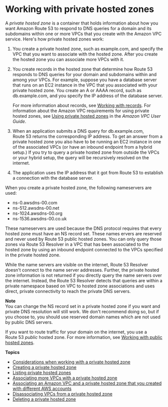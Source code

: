 # Working with private hosted zones<a name="hosted-zones-private"></a>

A *private hosted zone* is a container that holds information about how you want Amazon Route 53 to respond to DNS queries for a domain and its subdomains within one or more VPCs that you create with the Amazon VPC service\. Here's how private hosted zones work:

1. You create a private hosted zone, such as example\.com, and specify the VPC that you want to associate with the hosted zone\. After you create the hosted zone you can associate more VPCs with it\.

1. You create records in the hosted zone that determine how Route 53 responds to DNS queries for your domain and subdomains within and among your VPCs\. For example, suppose you have a database server that runs on an EC2 instance in the VPC that you associated with your private hosted zone\. You create an A or AAAA record, such as db\.example\.com, and you specify the IP address of the database server\. 

   For more information about records, see [Working with records](rrsets-working-with.md)\. For information about the Amazon VPC requirements for using private hosted zones, see [Using private hosted zones](https://docs.aws.amazon.com/vpc/latest/userguide/vpc-dns.html#vpc-private-hosted-zones) in the *Amazon VPC User Guide*\.

1. When an application submits a DNS query for db\.example\.com, Route 53 returns the corresponding IP address\. To get an answer from a private hosted zone you also have to be running an EC2 instance in one of the associated VPCs \(or have an inbound endpoint from a hybrid setup\.\) If you try to query a private hosted zone from outside the VPCs or your hybrid setup, the query will be recursively resolved on the internet\.

1. The application uses the IP address that it got from Route 53 to establish a connection with the database server\.

When you create a private hosted zone, the following nameservers are used:
+ ns\-0\.awsdns\-00\.com
+ ns\-512\.awsdns\-00\.net
+ ns\-1024\.awsdns\-00\.org
+ ns\-1536\.awsdns\-00\.co\.uk

These nameservers are used because the DNS protocol requires that every hosted zone must have an NS record set\. These names ervers are reserved and never used by Route 53 public hosted zones\. You can only query those zones via Route 53 Resolver in a VPC that has been associated to the hosted zone by using an inbound endpoint connected to the VPCs specified in the private hosted zone\.

 While the name servers are visible on the internet, Route 53 Resolver doesn't connect to the name server addresses\. Further, the private hosted zone information is not returned if you directly query the name servers over the internet\. Instead, the Route 53 Resolver detects that queries are within a private namespace based on VPC to hosted zone associations and uses direct, private connectivity to reach the private DNS servers\.

**Note**  
You can change the NS record set in a private hosted zone if you want and private DNS resolution will still work\. We don't recommend doing so, but if you choose to, you should use reserved domain names which are not used by public DNS servers\.

If you want to route traffic for your domain on the internet, you use a Route 53 *public* hosted zone\. For more information, see [Working with public hosted zones](AboutHZWorkingWith.md)\.

**Topics**
+ [Considerations when working with a private hosted zone](hosted-zone-private-considerations.md)
+ [Creating a private hosted zone](hosted-zone-private-creating.md)
+ [Listing private hosted zones](hosted-zone-private-listing.md)
+ [Associating more VPCs with a private hosted zone](hosted-zone-private-associate-vpcs.md)
+ [Associating an Amazon VPC and a private hosted zone that you created with different AWS accounts](hosted-zone-private-associate-vpcs-different-accounts.md)
+ [Disassociating VPCs from a private hosted zone](hosted-zone-private-disassociate-vpcs.md)
+ [Deleting a private hosted zone](hosted-zone-private-deleting.md)